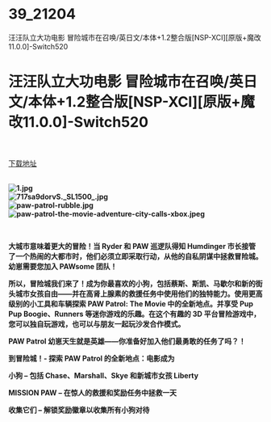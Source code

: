 # 39_21204
汪汪队立大功电影 冒险城市在召唤/英日文/本体+1.2整合版[NSP-XCI][原版+魔改11.0.0]-Switch520
# 汪汪队立大功电影 冒险城市在召唤/英日文/本体+1.2整合版[NSP-XCI][原版+魔改11.0.0]-Switch520
 <br/></br>
[下载地址](https://www.switch520.cc/article/21204 "下载地址")
<br/></br>

<p><strong><img title="1.jpg" src="https://www.switch520.cc/muke_img/2021_08_13_0e3d9dc99cb87.jpg" alt="1.jpg"></strong><br>
<strong><img title="717sa9dorvS._SL1500_.jpg" src="https://www.switch520.cc/muke_img/2021_08_13_5226c32bdcecb.jpg" alt="717sa9dorvS._SL1500_.jpg"></strong><br>
<strong><img title="paw-patrol-rubble.jpg" src="https://www.switch520.cc/muke_img/2021_08_13_36ae338ad8b2a.jpg" alt="paw-patrol-rubble.jpg"></strong><br>
<strong><img title="paw-patrol-the-movie-adventure-city-calls-xbox.jpeg" src="https://www.switch520.cc/muke_img/2021_08_13_e6e95c9cf0ccb.jpeg" alt="paw-patrol-the-movie-adventure-city-calls-xbox.jpeg">&nbsp;</strong></p>
<p>&nbsp;</p>
<p><strong>大城市意味着更大的冒险！当 Ryder 和 PAW 巡逻队得知 Humdinger 市长接管了一个热闹的大都市时，他们必须立即采取行动，从他的自私阴谋中拯救冒险城。幼崽需要您加入 PAWsome 团队！</strong></p>
<p><strong>所以，冒险城我们来了！成为你最喜欢的小狗，包括蔡斯、斯凯、马歇尔和新的街头城市女孩自由——并在高肾上腺素的救援任务中使用他们的独特能力。使用更高级别的小工具和车辆探索 PAW Patrol: The Movie 中的全新地点。并享受 Pup Pup Boogie、Runners 等迷你游戏的乐趣。在这个有趣的 3D 平台冒险游戏中，您可以独自玩游戏，也可以与朋友一起玩沙发合作模式。</strong></p>
<p><strong>PAW Patrol 幼崽天生就是英雄——你准备好加入他们最勇敢的任务了吗？！</strong></p>
<p><strong>到冒险城！- 探索 PAW Patrol 的全新地点：电影成为</strong></p>
<p><strong>小狗 – 包括 Chase、Marshall、Skye 和新城市女孩 Liberty</strong></p>
<p><strong>MISSION PAW – 在惊人的救援和奖励任务中拯救一天</strong></p>
<p><strong>收集它们 – 解锁奖励徽章以收集所有小狗对待</strong></p>
<p>&nbsp;</p>
